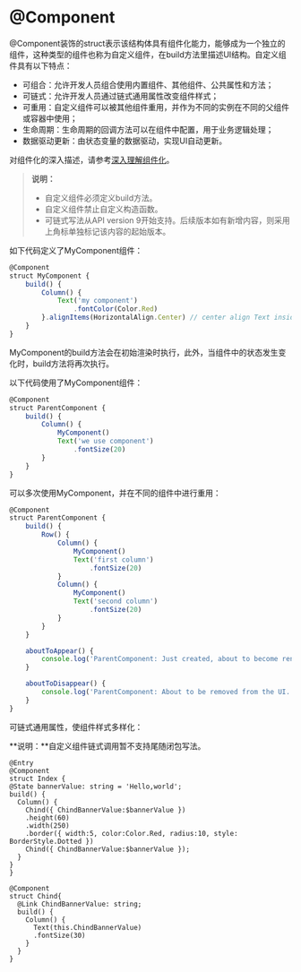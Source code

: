 # @Component

@Component装饰的struct表示该结构体具有组件化能力，能够成为一个独立的组件，这种类型的组件也称为自定义组件，在build方法里描述UI结构。自定义组件具有以下特点：


- 可组合：允许开发人员组合使用内置组件、其他组件、公共属性和方法；
- 可链式：允许开发人员通过链式通用属性改变组件样式；
- 可重用：自定义组件可以被其他组件重用，并作为不同的实例在不同的父组件或容器中使用；
- 生命周期：生命周期的回调方法可以在组件中配置，用于业务逻辑处理；
- 数据驱动更新：由状态变量的数据驱动，实现UI自动更新。


对组件化的深入描述，请参考[深入理解组件化](ts-custom-component-initialization.md)。


>  **说明：**
>
>  - 自定义组件必须定义build方法。
>- 自定义组件禁止自定义构造函数。
>  - 可链式写法从API version 9开始支持。后续版本如有新增内容，则采用上角标单独标记该内容的起始版本。 


如下代码定义了MyComponent组件：


```ts
@Component
struct MyComponent {
    build() {
        Column() {
            Text('my component')
                .fontColor(Color.Red)
        }.alignItems(HorizontalAlign.Center) // center align Text inside Column
    }
}
```


MyComponent的build方法会在初始渲染时执行，此外，当组件中的状态发生变化时，build方法将再次执行。


以下代码使用了MyComponent组件：


```ts
@Component
struct ParentComponent {
    build() {
        Column() {
            MyComponent()
            Text('we use component')
                .fontSize(20)
        }
    }
}
```


可以多次使用MyComponent，并在不同的组件中进行重用：


```ts
@Component
struct ParentComponent {
    build() {
        Row() {
            Column() {
                MyComponent()
                Text('first column')
                    .fontSize(20)
            }
            Column() {
                MyComponent()
                Text('second column')
                    .fontSize(20)
            }
        }
    }

    aboutToAppear() {
        console.log('ParentComponent: Just created, about to become rendered first time.')
    }

    aboutToDisappear() {
        console.log('ParentComponent: About to be removed from the UI.')
    }
}
```

可链式通用属性，使组件样式多样化：

**说明：**自定义组件链式调用暂不支持尾随闭包写法。

```
@Entry
@Component
struct Index {
@State bannerValue: string = 'Hello,world';
build() {
  Column() {
    Chind({ ChindBannerValue:$bannerValue })
    .height(60)
    .width(250)
    .border({ width:5, color:Color.Red, radius:10, style: BorderStyle.Dotted })
    Chind({ ChindBannerValue:$bannerValue });
  }
} 
}

@Component
struct Chind{
  @Link ChindBannerValue: string;
  build() {
    Column() {
      Text(this.ChindBannerValue)
      .fontSize(30)
    }
  }
}
```

